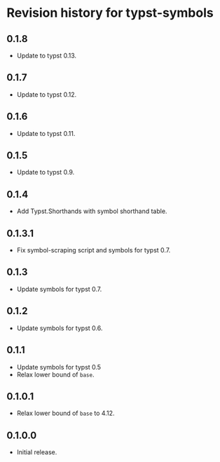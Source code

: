 # Revision history for typst-symbols

## 0.1.8

* Update to typst 0.13.

## 0.1.7

* Update to typst 0.12.

## 0.1.6

* Update to typst 0.11.

## 0.1.5

* Update to typst 0.9.

## 0.1.4

* Add Typst.Shorthands with symbol shorthand table.

## 0.1.3.1

* Fix symbol-scraping script and symbols for typst 0.7.

## 0.1.3

* Update symbols for typst 0.7.

## 0.1.2

* Update symbols for typst 0.6.

## 0.1.1

* Update symbols for typst 0.5
* Relax lower bound of `base`.

## 0.1.0.1

* Relax lower bound of `base` to 4.12.

## 0.1.0.0

* Initial release.
